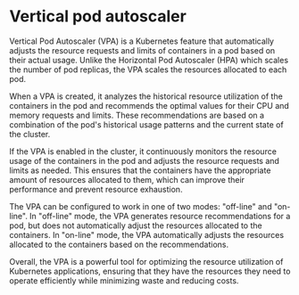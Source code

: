 # Vertical pod autoscaler
Vertical Pod Autoscaler (VPA) is a Kubernetes feature that automatically adjusts the resource requests and limits of containers in a pod based on their actual usage. Unlike the Horizontal Pod Autoscaler (HPA) which scales the number of pod replicas, the VPA scales the resources allocated to each pod.

When a VPA is created, it analyzes the historical resource utilization of the containers in the pod and recommends the optimal values for their CPU and memory requests and limits. These recommendations are based on a combination of the pod's historical usage patterns and the current state of the cluster.

If the VPA is enabled in the cluster, it continuously monitors the resource usage of the containers in the pod and adjusts the resource requests and limits as needed. This ensures that the containers have the appropriate amount of resources allocated to them, which can improve their performance and prevent resource exhaustion.

The VPA can be configured to work in one of two modes: "off-line" and "on-line". In "off-line" mode, the VPA generates resource recommendations for a pod, but does not automatically adjust the resources allocated to the containers. In "on-line" mode, the VPA automatically adjusts the resources allocated to the containers based on the recommendations.

Overall, the VPA is a powerful tool for optimizing the resource utilization of Kubernetes applications, ensuring that they have the resources they need to operate efficiently while minimizing waste and reducing costs.